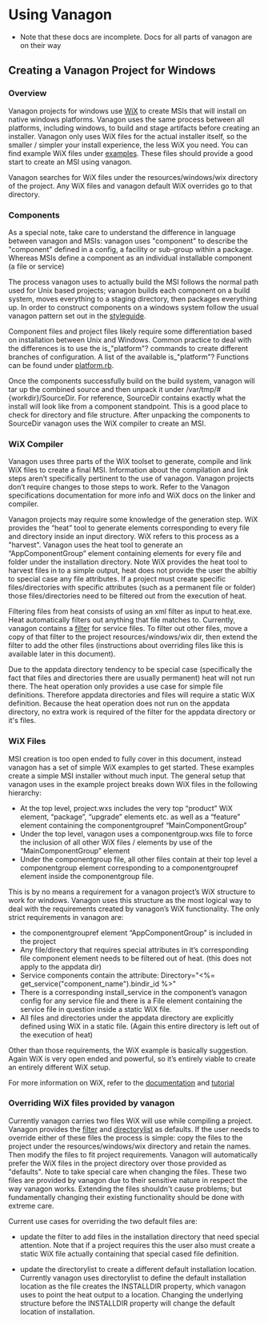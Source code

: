 # Using Vanagon
- Note that these docs are incomplete. Docs for all parts of vanagon are on their way

## Creating a Vanagon Project for Windows

### Overview
Vanagon projects for windows use [WiX](http://wixtoolset.org/) to create MSIs that will install on native windows platforms.  Vanagon uses the same process between all platforms, including windows, to build and stage artifacts before creating an installer.  Vanagon only uses WiX files for the actual installer itself, so the smaller / simpler your install experience, the less WiX you need. You can find example WiX files under [examples](https://github.com/puppetlabs/vanagon/tree/master/examples/resources/windows/wix).  These files should provide a good start to create an MSI using vanagon.

Vanagon searches for WiX files under the resources/windows/wix directory of the project. Any WiX files and vanagon default WiX overrides go to that directory.

### Components
As a special note, take care to understand the difference in language between vanagon and MSIs: vanagon uses "component" to describe the "component" defined in a config, a facility or sub-group within a package. Whereas MSIs define a component as an individual installable component (a file or service)

The process vanagon uses to actually build the MSI follows the normal path used for Unix based projects; vanagon builds each component on a build system, moves everything to a staging directory, then packages everything up.  In order to construct components on a windows system follow the usual vanagon pattern set out in the [styleguide](https://github.com/puppetlabs/vanagon/blob/master/docs/STYLEGUIDE.md).

Component files and project files likely require some differentiation based on installation between Unix and Windows. Common practice to deal with the differences is to use the is_"platform"? commands to create different branches of configuration. A list of the available is_"platform"? Functions can be found under [platform.rb](https://github.com/puppetlabs/vanagon/blob/master/lib/vanagon/platform.rb).

Once the components successfully build on the build system, vanagon will tar up the combined source and then unpack it under /var/tmp/#{workdir}/SourceDir. For reference, SourceDir contains exactly what the install will look like from a component standpoint.  This is a good place to check for directory and file structure.  After unpacking the components to SourceDir vanagon uses the WiX compiler to create an MSI.

### WiX Compiler
Vanagon uses three parts of the WiX toolset to generate, compile and link WiX files to create a final MSI. Information about the compilation and link steps aren’t specifically pertinent to the use of vanagon. Vanagon projects don’t require changes to those steps to work. Refer to the Vanagon specifications documentation for more info and WiX docs on the linker and compiler.

Vanagon projects may require some knowledge of the generation step. WiX provides the “heat” tool to generate elements corresponding to every file and directory inside an input directory. WiX refers to this process as a "harvest". Vanagon uses the heat tool to generate an “AppComponentGroup” element containing elements for every file and folder under the installation directory. Note WiX provides the heat tool to harvest files in to a simple output, heat does not provide the user the abiltiy to special case any file attributes. If a project must create specific files/directories with specific attributes (such as a permanent file or folder) those files/directories need to be filtered out from the execution of heat.

Filtering files from heat consists of using an xml filter as input to heat.exe. Heat automatically filters out anything that file matches to. Currently, vanagon contains a [filter](https://github.com/puppetlabs/vanagon/blob/master/resources/windows/wix/filter.xslt.erb) for service files. To filter out other files, move a copy of that filter to the project resources/windows/wix dir, then extend the filter to add the other files (instructions about overriding files like this is available later in this document).

Due to the appdata directory tendency to be special case (specifically the fact that files and directories there are usually permanent) heat will not run there. The heat operation only provides a use case for simple file definitions. Therefore appdata directories and files will require a static WiX definition. Because the heat operation does not run on the appdata directory, no extra work is required of the filter for the appdata directory or it's files.

### WiX Files
MSI creation is too open ended to fully cover in this document, instead vanagon has a set of simple WiX examples to get started. These examples create a simple MSI installer without much input. The general setup that vanagon uses in the example project breaks down WiX files in the following hierarchy:

* At the top level, project.wxs includes the very top “product” WiX element, “package”, “upgrade” elements etc. as well as a “feature” element containing the componentgroupref “MainComponentGroup”
* Under the top level, vanagon uses a componentgroup.wxs file to force the inclusion of all other WiX files / elements by use of the “MainComponentGroup” element
* Under the componentgroup file, all other files contain at their top level a componentgroup element corresponding to a componentgroupref element inside the componentgroup file.

This is by no means a requirement for a vanagon project’s WiX structure to work for windows. Vanagon uses this structure as the most logical way to deal with the requirements created by vanagon’s WiX functionality. The only strict requirements in vanagon are:

* the componentgroupref element “AppComponentGroup” is included in the project
* Any file/directory that requires special attributes in it’s corresponding file component element needs to be filtered out of heat. (this does not apply to the appdata dir)
* Service components contain the attribute: Directory="<%= get_service("component_name").bindir_id %>"
* There is a corresponding install_service in the component’s vanagon config for any service file and there is a File element containing the service file in question inside a static WiX file.
* All files and directories under the appdata directory are explicitly defined using WiX in a static file. (Again this entire directory is left out of the execution of heat)

Other than those requirements, the WiX example is basically suggestion. Again WiX is very open ended and powerful, so it’s entirely viable to create an entirely different WiX setup.

For more information on WiX, refer to the [documentation](http://wixtoolset.org/documentation/manual/v3/) and [tutorial](https://www.firegiant.com/wix/tutorial/)

### Overriding WiX files provided by vanagon
Currently vanagon carries two files WiX will use while compiling a project. Vanagon provides the [filter](https://github.com/puppetlabs/vanagon/blob/master/resources/windows/wix/filter.xslt.erb) and [directorylist](https://github.com/puppetlabs/vanagon/blob/master/resources/windows/wix/directorylist.wxs.erb) as defaults. If the user needs to override either of these files the process is simple: copy the files to the project under the resources/windows/wix directory and retain the names. Then modify the files to fit project requirements. Vanagon will automatically prefer the WiX files in the project directory over those provided as "defaults". Note to take special care when changing the files. These two files are provided by vanagon due to their sensitive nature in respect the way vanagon works. Extending the files shouldn't cause problems; but fundamentally changing their existing functionality should be done with extreme care.

Current use cases for overriding the two default files are:

* update the filter to add files in the installation directory that need special attention. Note that if a project requires this the user also must create a static WiX file actually containing that special cased file definition.

* update the directorylist to create a different default installation location. Currently vanagon uses directorylist to define the default installation location as the file creates the INSTALLDIR property, which vanagon uses to point the heat output to a location. Changing the underlying structure before the INSTALLDIR property will change the default location of installation.
